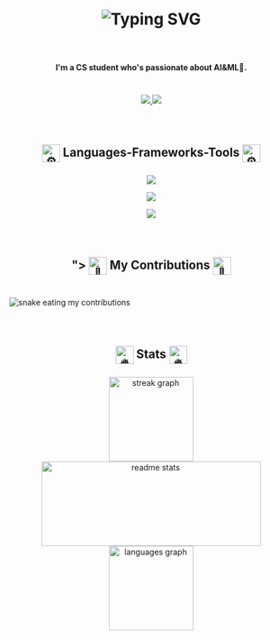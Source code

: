 <!--<div align="right">
  <img src="https://visitor-badge.laobi.icu/badge?page_id=3bdop.3bdop&">
 </div> -->
<h1 align="center">
  <img src="https://readme-typing-svg.demolab.com?font=Righteous&fontweight=bold&size=35&center=true&vCenter=true&width=500&height=70&duration=4000&lines=Hi+there+%F0%9F%91%8B;I'm+Abdulrahman!" alt="Typing SVG" />
</h1>

###

<br clear="both">

<h4 align="center">I'm a CS student who's passionate about AI&ML🤖.</h4>

###
<br>
<div align="center">
  <a href="https://www.linkedin.com/in/3bdop" target="_blank">
    <img src="https://img.shields.io/badge/LinkedIn-0077B5?style=for-the-badge&logo=linkedin&logoColor=white" target="_blank" />
  </a>
  <a href="mailto:amuhana22@gmail.com" target="_blank">
    <img src="https://img.shields.io/badge/Gmail-333333?style=for-the-badge&logo=gmail&logoColor=red" />
  </a>
</div>

###

<br clear="both">

<h2 align="center">
  <picture>
  <img src="https://fonts.gstatic.com/s/e/notoemoji/latest/2699_fe0f/512.gif" alt="⚙" width="32" height="32"align="center">
</picture>
  Languages-Frameworks-Tools 
  <picture>
  <img src="https://fonts.gstatic.com/s/e/notoemoji/latest/2699_fe0f/512.gif" alt="⚙" width="32" height="32"align="center">
</picture></h2>

###

[comment]: <img align="right" height="135" src="https://cdna.artstation.com/p/assets/images/images/028/102/058/original/pixel-jeff-matrix-s.gif?1593487263"  />

###

<!-- <div align="center">
  <img src="https://skillicons.dev/icons?i=js" height="60" alt="javascript logo"  />
  <img width="5" />
  <img src="https://skillicons.dev/icons?i=html" height="60" alt="html5 logo"  />
  <img width="5" />
  <img src="https://skillicons.dev/icons?i=css" height="60" alt="css3 logo"  />
  <img width="5" />
  <img src="https://skillicons.dev/icons?i=cs" height="60" alt="csharp logo"  />
  <img width="5" />
  <img src="https://skillicons.dev/icons?i=py" height="60" alt="python logo"  />
  <img width="5" />
  <img src="https://skillicons.dev/icons?i=java" height="60" alt="java logo"  />
  <img width="5" />
  <img src="https://skillicons.dev/icons?i=firebase" height="60" alt="firebase logo"  />
  <img width="5" />
  <img src="https://skillicons.dev/icons?i=flask" height="60" alt="flask logo"  />
  <img width="5" />
  <img src="https://skillicons.dev/icons?i=git" height="60" alt="git logo"  />
<!--   <img width="5" /> -->
<!--   <img src="https://cdn.simpleicons.org/jupyter/F37626" height="60" alt="jupyter logo"  /> -->
 <!-- <img width="5" />
  <img src="https://skillicons.dev/icons?i=linux" height="60" alt="linux logo"  />
  <img width="5" />
  <img src="https://skillicons.dev/icons?i=mongodb" height="60" alt="mongodb logo"  />
  <img width="5" />
  <img src="https://skillicons.dev/icons?i=nginx" height="60" alt="nginx logo"  />
  <img width="5" />
  <img src="https://skillicons.dev/icons?i=mysql" height="60" alt="mysql logo"  />
  <img width="5" />
  <img src="https://skillicons.dev/icons?i=unity" height="60" alt="unity logo"  />
  <img width="5" />
  <img src="https://skillicons.dev/icons?i=react" height="60" alt="react logo"  />
  <img width="5" />
  <img src="https://skillicons.dev/icons?i=bash" height="60" alt="bash logo"  />
  <img width="5" />
  <img src="https://skillicons.dev/icons?i=nodejs" height="60" alt="nodejs logo"  />
  <img width="5" />
  <img src="https://skillicons.dev/icons?i=figma" height="60" alt="figma logo"  />
  <img width="5" />
<!--   <img src="https://cdn.jsdelivr.net/gh/devicons/devicon/icons/jira/jira-original.svg" height="60" alt="jira logo"> -->
<!--   <img width="5" /> -->
<!--  <img src="https://skillicons.dev/icons?i=ae" height="60" alt="adobeaftereffects logo"  />
  <img width="5" />
  <img src="https://skillicons.dev/icons?i=vscode" height="60" alt="adobeaftereffects logo"  />
  <img width="5" />
  <img src="https://skillicons.dev/icons?i=notion" height="60" alt="adobeaftereffects logo"  />
  <img width="5" />
  <img src="https://skillicons.dev/icons?i=postman" height="60" alt="adobeaftereffects logo"  />
</div> -->
<div align="center">
  <!-- Line 1: Core Programming Languages -->
  <img src="https://skillicons.dev/icons?i=cs,py,java,js,html,css,tailwind,materialui" /><br/>

  <!-- Line 2: Frameworks, Databases, and Tools -->
  <img src="https://skillicons.dev/icons?i=firebase,flask,mysql,mongodb,nginx,nodejs,express,unity,react,fastapi" /><br/>

  <!-- Line 3: Dev Tools and Design -->
  <img src="https://skillicons.dev/icons?i=git,linux,bash,docker,azure,figma,ae,vscode,notion,postman,vercel" />
</div>

###

<br clear="both">

<h2 align="center">
  <picture>">
  <img src="https://fonts.gstatic.com/s/e/notoemoji/latest/1f40d/512.gif" alt="🐍" width="32" height="32" align="center">
</picture>
  My Contributions 
  <picture>
  <img src="https://fonts.gstatic.com/s/e/notoemoji/latest/1f40d/512.gif" alt="🐍" width="32" height="32" align="center">
</picture>
</h2>

###

<br clear="both">
<!-- ![snake animation](https://github.com/<seu user name>/<seu user name>/blob/output/github-contribution-grid-snake2.svg) -->
<!-- <img src="https://raw.githubusercontent.com/3bdop/3bdop/gh-pages/snake.svg" alt="Snake animation" /> -->
<img alt="snake eating my contributions" src="https://raw.githubusercontent.com/3bdop/3bdop/gh-pages/github-contribution-grid-snake-dark.svg" />

###

<br clear="both">

<h2 align="center">
<picture>
  <img src="https://fonts.gstatic.com/s/e/notoemoji/latest/1f525/512.gif" alt="🔥" width="32" height="32" align="center">
</picture>
  Stats
  <picture>
  <img src="https://fonts.gstatic.com/s/e/notoemoji/latest/1f525/512.gif" alt="🔥" width="32" height="32" align="center">
</picture>
</h2>

###

<div align="center">
  <img src="https://streak-stats.demolab.com?user=3bdop&locale=en&mode=daily&theme=react&hide_border=false&border_radius=5&order=3" height="150" alt="streak graph"  />
  <img width=390 src="https://github-readme-stats.vercel.app/api?username=3bdop&count_private=true&show_icons=true&theme=react&rank_icon=github&hide_border=false&border_radius=10" height="150" alt="readme stats" />
  <img src="https://github-readme-stats.vercel.app/api/top-langs?username=3bdop&locale=en&hide_title=false&layout=compact&card_width=320&langs_count=5&theme=react&hide_border=false&order=2" height="150" alt="languages graph"  />
</div>

###
